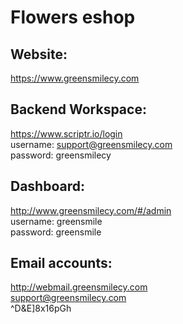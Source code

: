 # Flowers eshop

## Website:  

  https://www.greensmilecy.com  

## Backend Workspace:

  https://www.scriptr.io/login  
  username: support@greensmilecy.com  
  password: greensmilecy   

## Dashboard:

  http://www.greensmilecy.com/#/admin  
  username: greensmile  
  password: greensmile  
  
## Email accounts:  
http://webmail.greensmilecy.com   
support@greensmilecy.com  
^D&E]8x16pGh  
